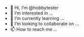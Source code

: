 - 👋 Hi, I’m @hobbytester
- 👀 I’m interested in ...
- 🌱 I’m currently learning ...
- 💞️ I’m looking to collaborate on ...
- 📫 How to reach me ...

<!---
hobbytester/hobbytester is a ✨ special ✨ repository because its `README.md` (this file) appears on your GitHub profile.
You can click the Preview link to take a look at your changes.
--->

